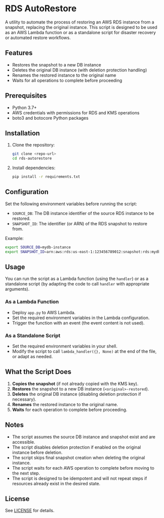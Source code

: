 # RDS AutoRestore

A utility to automate the process of restoring an AWS RDS instance from a snapshot, replacing the original instance. This script is designed to be used as an AWS Lambda function or as a standalone script for disaster recovery or automated restore workflows.

## Features
- Restores the snapshot to a new DB instance
- Deletes the original DB instance (with deletion protection handling)
- Renames the restored instance to the original name
- Waits for all operations to complete before proceeding

## Prerequisites
- Python 3.7+
- AWS credentials with permissions for RDS and KMS operations
- boto3 and botocore Python packages

## Installation

1. Clone the repository:
   ```bash
   git clone <repo-url>
   cd rds-autorestore
   ```
2. Install dependencies:
   ```bash
   pip install -r requirements.txt
   ```

## Configuration

Set the following environment variables before running the script:

- `SOURCE_DB`: The DB instance identifier of the source RDS instance to be restored.
- `SNAPSHOT_ID`: The identifier (or ARN) of the RDS snapshot to restore from.

Example:
```bash
export SOURCE_DB=mydb-instance
export SNAPSHOT_ID=arn:aws:rds:us-east-1:123456789012:snapshot:rds:mydb-snapshot
```

## Usage

You can run the script as a Lambda function (using the `handler`) or as a standalone script (by adapting the code to call `handler` with appropriate arguments).

### As a Lambda Function
- Deploy `app.py` to AWS Lambda.
- Set the required environment variables in the Lambda configuration.
- Trigger the function with an event (the event content is not used).

### As a Standalone Script
- Set the required environment variables in your shell.
- Modify the script to call `lambda_handler({}, None)` at the end of the file, or adapt as needed.

## What the Script Does
1. **Copies the snapshot** (if not already copied with the KMS key).
2. **Restores** the snapshot to a new DB instance (`<original>-restored`).
3. **Deletes** the original DB instance (disabling deletion protection if necessary).
4. **Renames** the restored instance to the original name.
5. **Waits** for each operation to complete before proceeding.

## Notes
- The script assumes the source DB instance and snapshot exist and are accessible.
- The script disables deletion protection if enabled on the original instance before deletion.
- The script skips final snapshot creation when deleting the original instance.
- The script waits for each AWS operation to complete before moving to the next step.
- The script is designed to be idempotent and will not repeat steps if resources already exist in the desired state.

## License

See [LICENSE](LICENSE) for details.
